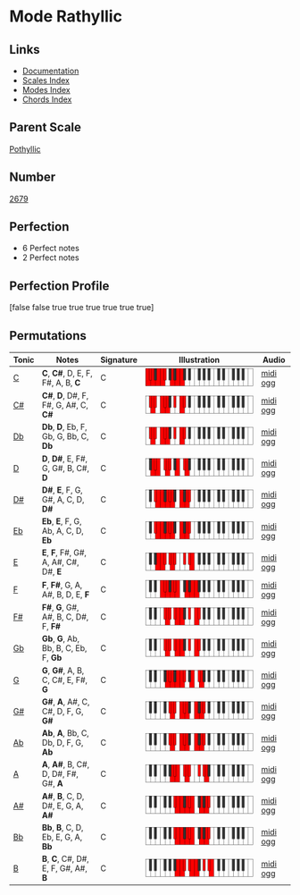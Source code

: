 # Mode Rathyllic

## Links

- [Documentation](index.md)
- [Scales Index](Scales.md)
- [Modes Index](Modes.md)
- [Chords Index](Chords.md)

## Parent Scale

[Pothyllic](ScalePothyllic.md)

## Number

[2679](https://ianring.com/musictheory/scales/2679)

## Perfection

- 6 Perfect notes
- 2 Perfect notes

## Perfection Profile

[false false true true true true true true]

## Permutations

| Tonic | Notes | Signature | Illustration | Audio |
|-------|-------|-----------|--------------|-------|
| [C](ModeCNaturalRathyllic.md) | **C**, **C#**, D, E, F, F#, A, B, **C** | C | ![CNaturalRathyllic](ModeCNaturalRathyllic.png) | [midi](ModeCNaturalRathyllic.mid) [ogg](ModeCNaturalRathyllic.ogg) |
| [C#](ModeCSharpRathyllic.md) | **C#**, **D**, D#, F, F#, G, A#, C, **C#** | C | ![CSharpRathyllic](ModeCSharpRathyllic.png) | [midi](ModeCSharpRathyllic.mid) [ogg](ModeCSharpRathyllic.ogg) |
| [Db](ModeDFlatRathyllic.md) | **Db**, **D**, Eb, F, Gb, G, Bb, C, **Db** | C | ![DFlatRathyllic](ModeDFlatRathyllic.png) | [midi](ModeDFlatRathyllic.mid) [ogg](ModeDFlatRathyllic.ogg) |
| [D](ModeDNaturalRathyllic.md) | **D**, **D#**, E, F#, G, G#, B, C#, **D** | C | ![DNaturalRathyllic](ModeDNaturalRathyllic.png) | [midi](ModeDNaturalRathyllic.mid) [ogg](ModeDNaturalRathyllic.ogg) |
| [D#](ModeDSharpRathyllic.md) | **D#**, **E**, F, G, G#, A, C, D, **D#** | C | ![DSharpRathyllic](ModeDSharpRathyllic.png) | [midi](ModeDSharpRathyllic.mid) [ogg](ModeDSharpRathyllic.ogg) |
| [Eb](ModeEFlatRathyllic.md) | **Eb**, **E**, F, G, Ab, A, C, D, **Eb** | C | ![EFlatRathyllic](ModeEFlatRathyllic.png) | [midi](ModeEFlatRathyllic.mid) [ogg](ModeEFlatRathyllic.ogg) |
| [E](ModeENaturalRathyllic.md) | **E**, **F**, F#, G#, A, A#, C#, D#, **E** | C | ![ENaturalRathyllic](ModeENaturalRathyllic.png) | [midi](ModeENaturalRathyllic.mid) [ogg](ModeENaturalRathyllic.ogg) |
| [F](ModeFNaturalRathyllic.md) | **F**, **F#**, G, A, A#, B, D, E, **F** | C | ![FNaturalRathyllic](ModeFNaturalRathyllic.png) | [midi](ModeFNaturalRathyllic.mid) [ogg](ModeFNaturalRathyllic.ogg) |
| [F#](ModeFSharpRathyllic.md) | **F#**, **G**, G#, A#, B, C, D#, F, **F#** | C | ![FSharpRathyllic](ModeFSharpRathyllic.png) | [midi](ModeFSharpRathyllic.mid) [ogg](ModeFSharpRathyllic.ogg) |
| [Gb](ModeGFlatRathyllic.md) | **Gb**, **G**, Ab, Bb, B, C, Eb, F, **Gb** | C | ![GFlatRathyllic](ModeGFlatRathyllic.png) | [midi](ModeGFlatRathyllic.mid) [ogg](ModeGFlatRathyllic.ogg) |
| [G](ModeGNaturalRathyllic.md) | **G**, **G#**, A, B, C, C#, E, F#, **G** | C | ![GNaturalRathyllic](ModeGNaturalRathyllic.png) | [midi](ModeGNaturalRathyllic.mid) [ogg](ModeGNaturalRathyllic.ogg) |
| [G#](ModeGSharpRathyllic.md) | **G#**, **A**, A#, C, C#, D, F, G, **G#** | C | ![GSharpRathyllic](ModeGSharpRathyllic.png) | [midi](ModeGSharpRathyllic.mid) [ogg](ModeGSharpRathyllic.ogg) |
| [Ab](ModeAFlatRathyllic.md) | **Ab**, **A**, Bb, C, Db, D, F, G, **Ab** | C | ![AFlatRathyllic](ModeAFlatRathyllic.png) | [midi](ModeAFlatRathyllic.mid) [ogg](ModeAFlatRathyllic.ogg) |
| [A](ModeANaturalRathyllic.md) | **A**, **A#**, B, C#, D, D#, F#, G#, **A** | C | ![ANaturalRathyllic](ModeANaturalRathyllic.png) | [midi](ModeANaturalRathyllic.mid) [ogg](ModeANaturalRathyllic.ogg) |
| [A#](ModeASharpRathyllic.md) | **A#**, **B**, C, D, D#, E, G, A, **A#** | C | ![ASharpRathyllic](ModeASharpRathyllic.png) | [midi](ModeASharpRathyllic.mid) [ogg](ModeASharpRathyllic.ogg) |
| [Bb](ModeBFlatRathyllic.md) | **Bb**, **B**, C, D, Eb, E, G, A, **Bb** | C | ![BFlatRathyllic](ModeBFlatRathyllic.png) | [midi](ModeBFlatRathyllic.mid) [ogg](ModeBFlatRathyllic.ogg) |
| [B](ModeBNaturalRathyllic.md) | **B**, **C**, C#, D#, E, F, G#, A#, **B** | C | ![BNaturalRathyllic](ModeBNaturalRathyllic.png) | [midi](ModeBNaturalRathyllic.mid) [ogg](ModeBNaturalRathyllic.ogg) |
